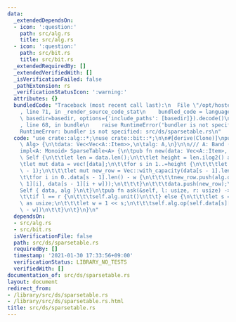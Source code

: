 ```yaml
---
data:
  _extendedDependsOn:
  - icon: ':question:'
    path: src/alg.rs
    title: src/alg.rs
  - icon: ':question:'
    path: src/bit.rs
    title: src/bit.rs
  _extendedRequiredBy: []
  _extendedVerifiedWith: []
  _isVerificationFailed: false
  _pathExtension: rs
  _verificationStatusIcon: ':warning:'
  attributes: {}
  bundledCode: "Traceback (most recent call last):\n  File \"/opt/hostedtoolcache/Python/3.9.1/x64/lib/python3.9/site-packages/onlinejudge_verify/documentation/build.py\"\
    , line 71, in _render_source_code_stat\n    bundled_code = language.bundle(stat.path,\
    \ basedir=basedir, options={'include_paths': [basedir]}).decode()\n  File \"/opt/hostedtoolcache/Python/3.9.1/x64/lib/python3.9/site-packages/onlinejudge_verify/languages/user_defined.py\"\
    , line 68, in bundle\n    raise RuntimeError('bundler is not specified: {}'.format(path.as_posix()))\n\
    RuntimeError: bundler is not specified: src/ds/sparsetable.rs\n"
  code: "use crate::alg::*;\nuse crate::bit::*;\n\n#[derive(Clone)]\npub struct SparseTable<A:\
    \ Alg> {\n\tdata: Vec<Vec<A::Item>>,\n\talg: A,\n}\n\n/// A: Band (x * x == x)\n\
    impl<A: Monoid> SparseTable<A> {\n\tpub fn new(data: Vec<A::Item>, alg: A) ->\
    \ Self {\n\t\tlet len = data.len();\n\t\tlet height = len.ilog2() as usize;\n\t\
    \tlet mut data = vec![data];\n\t\tfor s in 1..=height {\n\t\t\tlet w = 1 << (s\
    \ - 1);\n\t\t\tlet mut new_row = Vec::with_capacity(data[s - 1].len() - w);\n\t\
    \t\tfor i in 0..data[s - 1].len() - w {\n\t\t\t\tnew_row.push(alg.op(data[s -\
    \ 1][i], data[s - 1][i + w]));\n\t\t\t}\n\t\t\tdata.push(new_row);\n\t\t}\n\t\t\
    Self { data, alg }\n\t}\n\tpub fn ask(&self, l: usize, r: usize) -> A::Item {\n\
    \t\tif l == r {\n\t\t\tself.alg.unit()\n\t\t} else {\n\t\t\tlet s = (r - l).ilog2()\
    \ as usize;\n\t\t\tlet w = 1 << s;\n\t\t\tself.alg.op(self.data[s][l], self.data[s][r\
    \ - w])\n\t\t}\n\t}\n}\n"
  dependsOn:
  - src/alg.rs
  - src/bit.rs
  isVerificationFile: false
  path: src/ds/sparsetable.rs
  requiredBy: []
  timestamp: '2021-01-30 17:33:56+09:00'
  verificationStatus: LIBRARY_NO_TESTS
  verifiedWith: []
documentation_of: src/ds/sparsetable.rs
layout: document
redirect_from:
- /library/src/ds/sparsetable.rs
- /library/src/ds/sparsetable.rs.html
title: src/ds/sparsetable.rs
---
```


